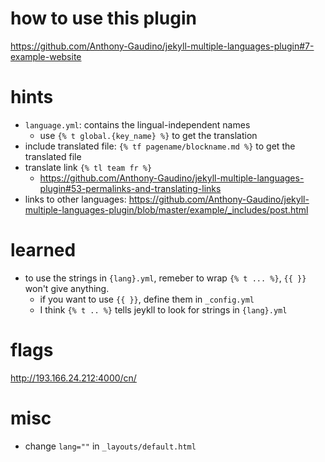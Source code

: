 # how to use this plugin

https://github.com/Anthony-Gaudino/jekyll-multiple-languages-plugin#7-example-website

# hints

- `language.yml`: contains the lingual-independent names
  - use `{% t global.{key_name} %}` to get the translation
- include translated file: `{% tf pagename/blockname.md %}` to get the translated file
- translate link `{% tl team fr %}`
  - https://github.com/Anthony-Gaudino/jekyll-multiple-languages-plugin#53-permalinks-and-translating-links
- links to other languages: https://github.com/Anthony-Gaudino/jekyll-multiple-languages-plugin/blob/master/example/_includes/post.html


# learned

- to use the strings in `{lang}.yml`, remeber to wrap `{% t ... %}`, `{{ }}` won't give anything. 
  - if you want to use `{{ }}`, define them in `_config.yml`
  - I think `{% t .. %}` tells jeykll to look for strings in `{lang}.yml`

# flags

http://193.166.24.212:4000/cn/

# misc

- change `lang=""` in `_layouts/default.html`	


